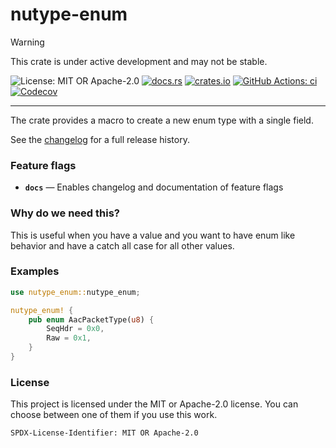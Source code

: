 <!-- cargo-sync-rdme title [[ -->
# nutype-enum
<!-- cargo-sync-rdme ]] -->

> [!WARNING]  
> This crate is under active development and may not be stable.

<!-- cargo-sync-rdme badge [[ -->
![License: MIT OR Apache-2.0](https://img.shields.io/crates/l/nutype-enum.svg?style=flat-square)
[![docs.rs](https://img.shields.io/docsrs/nutype-enum.svg?logo=docs.rs&style=flat-square)](https://docs.rs/nutype-enum)
[![crates.io](https://img.shields.io/crates/v/nutype-enum.svg?logo=rust&style=flat-square)](https://crates.io/crates/nutype-enum)
[![GitHub Actions: ci](https://img.shields.io/github/actions/workflow/status/scufflecloud/scuffle/ci.yaml.svg?label=ci&logo=github&style=flat-square)](https://github.com/scufflecloud/scuffle/actions/workflows/ci.yaml)
[![Codecov](https://img.shields.io/codecov/c/github/scufflecloud/scuffle.svg?label=codecov&logo=codecov&style=flat-square)](https://codecov.io/gh/scufflecloud/scuffle)
<!-- cargo-sync-rdme ]] -->

---

<!-- cargo-sync-rdme rustdoc [[ -->
The crate provides a macro to create a new enum type with a single field.

See the [changelog](./CHANGELOG.md) for a full release history.

### Feature flags

* **`docs`** —  Enables changelog and documentation of feature flags

### Why do we need this?

This is useful when you have a value and you want to have enum like behavior and have a catch all case for all other values.

### Examples

````rust
use nutype_enum::nutype_enum;

nutype_enum! {
    pub enum AacPacketType(u8) {
        SeqHdr = 0x0,
        Raw = 0x1,
    }
}
````

### License

This project is licensed under the MIT or Apache-2.0 license.
You can choose between one of them if you use this work.

`SPDX-License-Identifier: MIT OR Apache-2.0`
<!-- cargo-sync-rdme ]] -->
